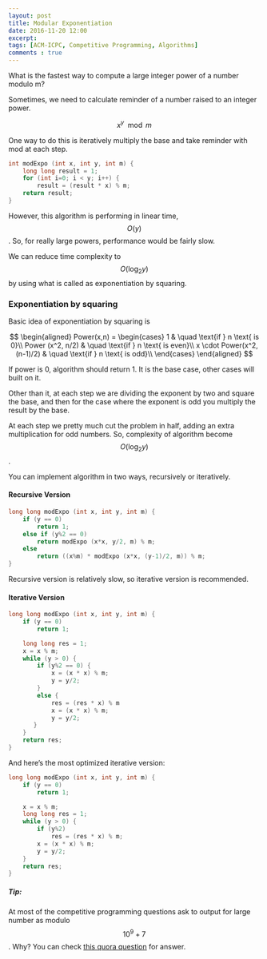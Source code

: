 ```yaml
---
layout: post
title: Modular Exponentiation
date: 2016-11-20 12:00
excerpt: 
tags: [ACM-ICPC, Competitive Programming, Algorithms]
comments : true
---
```


What is the fastest way to compute a large integer power of a number modulo m?

Sometimes, we need to calculate reminder of a number raised to an integer power.  

$$x^y \mod m$$

One way to do this is iteratively multiply the base and take reminder with mod at each step. 

```cpp
int modExpo (int x, int y, int m) {
    long long result = 1;
    for (int i=0; i < y; i++) {
        result = (result * x) % m;
    return result;
}
```

However, this algorithm is performing in linear time, $$O(y)$$. So, for really large powers, performance would be fairly slow.  

We can reduce time complexity to $$O(\log_2{y})$$ by using what is called as exponentiation by squaring. 


### Exponentiation by squaring

Basic idea of exponentiation by squaring is

$$ 
\begin{aligned}
Power(x,n) = 
\begin{cases} 
1                             & \quad \text{if } n \text{ is 0}\\ 
Power (x^2, n/2)              & \quad \text{if } n \text{ is even}\\ 
x \cdot Power(x^2, (n-1)/2)   & \quad \text{if } n \text{ is odd}\\ 
\end{cases} 
\end{aligned}
$$

If power is 0, algorithm should return 1. It is the base case, other cases will built on it.  

Other than it, at each step we are dividing the exponent by two and square the base, and then for the case where the exponent is odd you multiply the result by the base. 

At each step we pretty much cut the problem in half, adding an extra multiplication for odd numbers. So, complexity of algorithm become $$O(\log_2{y})$$.


You can implement algorithm in two ways, recursively or iteratively.


#### Recursive Version

```cpp
long long modExpo (int x, int y, int m) {
    if (y == 0)
        return 1;
    else if (y%2 == 0) 
        return modExpo (x*x, y/2, m) % m;
    else 
        return ((x%m) * modExpo (x*x, (y-1)/2, m)) % m;
}
```

Recursive version is relatively slow, so iterative version is recommended.

#### Iterative Version

```cpp
long long modExpo (int x, int y, int m) {
    if (y == 0)
        return 1;

    long long res = 1;
    x = x % m;
    while (y > 0) {
        if (y%2 == 0) { 
            x = (x * x) % m;
            y = y/2;
        }
        else {
            res = (res * x) % m
            x = (x * x) % m; 
            y = y/2;
       }
    }
    return res;
}
```

And here’s the most optimized iterative version:

```cpp
long long modExpo (int x, int y, int m) {
    if (y == 0)
        return 1;

    x = x % m;
    long long res = 1;
    while (y > 0) {
        if (y%2)
            res = (res * x) % m;
        x = (x * x) % m; 
        y = y/2;
    }
    return res;
}
```


##### Tip:
At most of the competitive programming questions ask to output for large number as modulo $$10^9+7$$. Why?
You can check [this quora question](https://www.quora.com/What-exactly-is-print-it-modulo-10-9-+-7-in-competitive-programming-websites) for answer.
